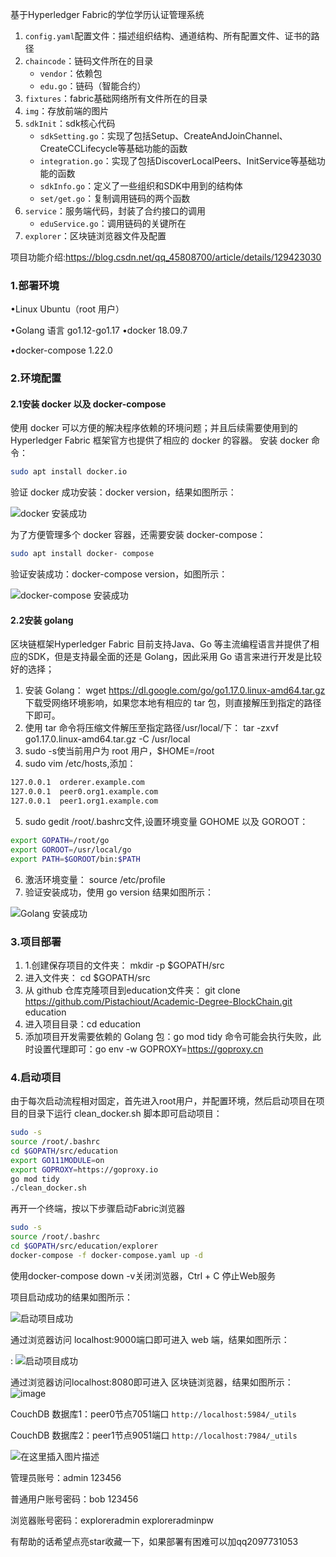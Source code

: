 基于Hyperledger Fabric的学位学历认证管理系统
1. `config.yaml`配置文件：描述组织结构、通道结构、所有配置文件、证书的路径
2. `chaincode`：链码文件所在的目录
	- `vendor`：依赖包
	- `edu.go`：链码（智能合约）
3. `fixtures`：fabric基础网络所有文件所在的目录
4. `img`：存放前端的图片
5. `sdkInit`：sdk核心代码
	- `sdkSetting.go`：实现了包括Setup、CreateAndJoinChannel、CreateCCLifecycle等基础功能的函数
	- `integration.go`：实现了包括DiscoverLocalPeers、InitService等基础功能的函数
	- `sdkInfo.go`：定义了一些组织和SDK中用到的结构体
	- `set/get.go`：复制调用链码的两个函数
6. `service`：服务端代码，封装了合约接口的调用
	- `eduService.go`：调用链码的关键所在
7. `explorer`：区块链浏览器文件及配置

项目功能介绍:https://blog.csdn.net/qq_45808700/article/details/129423030

### 1.部署环境

•Linux Ubuntu（root 用户）

•Golang 语言 go1.12-go1.17
•docker 18.09.7

•docker-compose 1.22.0


### 2.环境配置

#### 2.1安装 docker 以及 docker-compose

使用 docker 可以方便的解决程序依赖的环境问题；并且后续需要使用到的 Hyperledger Fabric 框架官方也提供了相应的 docker 的容器。
安装 docker 命令：

```bash
sudo apt install docker.io
```

验证 docker 成功安装：docker version，结果如图所示：

![docker 安装成功](https://img-blog.csdnimg.cn/2747b94a14f34c9698d8d6a3bef4c100.png)

为了方便管理多个 docker 容器，还需要安装 docker-compose：
```bash
sudo apt install docker- compose
```
验证安装成功：docker-compose version，如图所示：



![docker-compose 安装成功](https://img-blog.csdnimg.cn/ffb878a022a949fe89d388a0ad8127ca.png)

#### 2.2安装 golang

区块链框架Hyperledger Fabric 目前支持Java、Go 等主流编程语言并提供了相应的SDK，但是支持最全面的还是 Golang，因此采用 Go 语言来进行开发是比较好的选择；

 1. 安装 Golang： wget  https://dl.google.com/go/go1.17.0.linux-amd64.tar.gz
 下载受网络环境影响，如果您本地有相应的 tar 包，则直接解压到指定的路径下即可。
 3. 使用 tar 命令将压缩文件解压至指定路径/usr/local/下： tar -zxvf go1.17.0.linux-amd64.tar.gz -C /usr/local
 4. sudo -s使当前用户为 root 用户，$HOME=/root
 5. sudo vim /etc/hosts,添加：
 
```bash
127.0.0.1  orderer.example.com
127.0.0.1  peer0.org1.example.com
127.0.0.1  peer1.org1.example.com
```


 5. sudo gedit /root/.bashrc文件,设置环境变量 GOHOME 以及 GOROOT：  

```bash
export GOPATH=/root/go
export GOROOT=/usr/local/go
export PATH=$GOROOT/bin:$PATH
```

 6. 激活环境变量： source /etc/profile
 7. 验证安装成功，使用 go version 结果如图所示：

![Golang 安装成功](https://img-blog.csdnimg.cn/d449c551a6d449d7a640752149be939c.png)
### 3.项目部署

 1. 1.创建保存项目的文件夹： mkdir -p $GOPATH/src
 2. 进入文件夹： cd $GOPATH/src
 3. 从 github 仓库克隆项目到education文件夹： git clone https://github.com/Pistachiout/Academic-Degree-BlockChain.git education
 4. 进入项目目录：cd education
 5. 添加项目开发需要依赖的 Golang 包：go mod tidy
命令可能会执行失败，此时设置代理即可：go env -w GOPROXY=https://goproxy.cn


### 4.启动项目

由于每次启动流程相对固定，首先进入root用户，并配置环境，然后启动项目在项目的目录下运行 clean_docker.sh 脚本即可启动项目：

```bash
sudo -s
source /root/.bashrc
cd $GOPATH/src/education
export GO111MODULE=on
export GOPROXY=https://goproxy.io
go mod tidy
./clean_docker.sh
```
再开一个终端，按以下步骤启动Fabric浏览器
```bash
sudo -s
source /root/.bashrc
cd $GOPATH/src/education/explorer
docker-compose -f docker-compose.yaml up -d
```
使用docker-compose down -v关闭浏览器，Ctrl + C 停止Web服务

项目启动成功的结果如图所示：

![启动项目成功](https://img-blog.csdnimg.cn/7c55555eeed94d9bbacd18cd7d7bb05e.png)


通过浏览器访问 localhost:9000端口即可进入 web 端，结果如图所示：




: ![启动项目成功](https://img-blog.csdnimg.cn/c5a33dd311bd46c792da068a291b3839.png)

通过浏览器访问localhost:8080即可进入 区块链浏览器，结果如图所示：
![image](https://user-images.githubusercontent.com/63298680/231712067-d7cafefe-615c-495c-ba20-92827b10dfc2.png)

CouchDB 数据库1：peer0节点7051端口 `http://localhost:5984/_utils`

CouchDB 数据库2：peer1节点9051端口 `http://localhost:7984/_utils`

![在这里插入图片描述](https://img-blog.csdnimg.cn/22192eb759314993baeb3f72377343c5.png)

管理员账号：admin 123456

普通用户账号密码：bob 123456

浏览器账号密码：exploreradmin  exploreradminpw

有帮助的话希望点亮star收藏一下，如果部署有困难可以加qq2097731053
